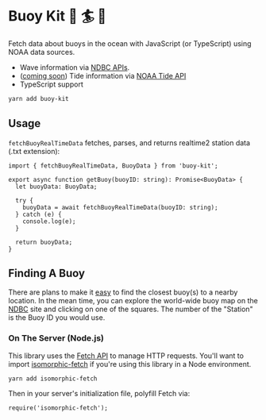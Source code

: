 # Buoy Kit 🌊 🏄 🤙 

Fetch data about buoys in the ocean with JavaScript (or TypeScript) using NOAA data sources.

- Wave information via [NDBC APIs](https://www.ndbc.noaa.gov/docs/ndbc_web_data_guide.pdf).
- ([coming soon](https://github.com/derekdowling/buoy-kit/issues/2)) Tide information via [NOAA Tide API](https://tidesandcurrents.noaa.gov/api/)
- TypeScript support

```sh
yarn add buoy-kit
```

## Usage

`fetchBuoyRealTimeData` fetches, parses, and returns realtime2 station data (.txt extension):

```
import { fetchBuoyRealTimeData, BuoyData } from 'buoy-kit';

export async function getBuoy(buoyID: string): Promise<BuoyData> {
  let buoyData: BuoyData;
  
  try {
    buoyData = await fetchBuoyRealTimeData(buoyID: string);
  } catch (e) {
    console.log(e);
  }
  
  return buoyData;
}
```

## Finding A Buoy

There are plans to make it [easy](https://github.com/derekdowling/buoy-kit/issues/3) to find the closest buoy(s) to a nearby location. In the mean time, you can explore the world-wide buoy map on the [NDBC](https://www.ndbc.noaa.gov/) site and clicking on one of the squares. The number of the "Station" is the Buoy ID you would use. 

### On The Server (Node.js)

This library uses the [Fetch API](https://developer.mozilla.org/en-US/docs/Web/API/Fetch_API) to manage
HTTP requests. You'll want to import [isomorphic-fetch](https://github.com/matthew-andrews/isomorphic-fetch) if
you're using this library in a Node environment. 

```
yarn add isomorphic-fetch
```

Then in your server's initialization file, polyfill Fetch via:
```
require('isomorphic-fetch');
```
